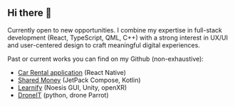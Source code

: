 ## Hi there 👋

Currently open to new opportunities.
I combine my expertise in full-stack development (React, TypeScript, QML, C++) with a strong interest in UX/UI and user-centered design to craft meaningful digital experiences.

Past or current works you can find on my Github (non-exhaustive):
- [Car Rental application](https://pages.github.com/](https://github.com/maya-gawinowski/car-rental)) (React Native)
- [Shared Money](https://github.com/maya-gawinowski/sharedexpenses-app) (JetPack Compose, Kotlin)
- [Learnify](https://gitlab.com/GuillaumeVDN/projet-learnify) (Noesis GUI, Unity, openXR)
- [DroneIT](https://github.com/maya-gawinowski/DroneIT) (python, drone Parrot)
